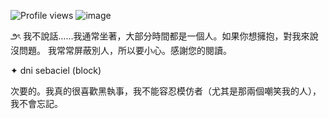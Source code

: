 ![Profile views](https://komarev.com/ghpvc/?username=bitterabbit&color=black)
![image](https://github.com/user-attachments/assets/e5730ce5-0e45-4e99-bc3b-7f39787f5a5e)

౨ৎ 我不說話……我通常坐著，大部分時間都是一個人。如果你想擁抱，對我來說沒問題。 我常常屏蔽別人，所以要小心。感謝您的閱讀。

 ✦ dni sebaciel (block)

 次要的。我真的很喜歡黑執事，我不能容忍模仿者（尤其是那兩個嘲笑我的人），我不會忘記。

